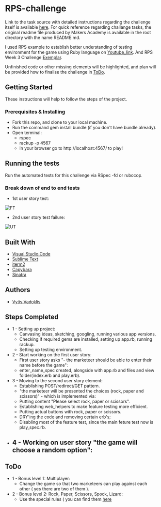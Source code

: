# RPS-challenge

Link to the task source with detailed instructions regarding the challenge itself is available [here](https://github.com/makersacademy/rps-challenge). For quick reference regarding challange tasks, the original readme file produced by Makers Academy is available in the root directory with the name README.md.

I used RPS example to establish better understanding of testing environment for the game using Ruby language on [Youtube_link](https://www.youtube.com/watch?v=ovwjH64ZGOs&t=670s&list=LLVfF8s5P2mxj3OYyaW6x2rg&index=1). And RPS Week 3 Challenge [Exemplar](https://youtu.be/GoHKmartBYo). 

Unfinished code or other missing elements will be highlighted, and plan will be provided how to finalise the challenge in [ToDo](#todo).

## Getting Started

These instructions will help to follow the steps of the project.

### Prerequisites & Installing

- Fork this repo, and clone to your local machine.
- Run the command gem install bundle (if you don't have bundle already).
- Open terminal:
	- rspec
	- rackup -p 4567
	- In your browser go to http://localhost:4567/ to play!

## Running the tests

Run the automated tests for this challenge via RSpec -fd or rubocop.

### Break down of end to end tests

- 1st user story test:

![FT]()

- 2nd user story test failure:

![UT]()


## Built With  

* [Visual Studio Code](https://code.visualstudio.com/)
* [Sublime Text](https://www.sublimetext.com/)
* [iterm2](https://www.iterm2.com/)
* [Capybara](https://capybaraworkout.herokuapp.com/)
* [Sinatra](http://sinatrarb.com/)

## Authors

* [Vytis Vadoklis](https://github.com/VytisVA)

## Steps Completed

- 1 - Setting up project:
	- Canvasing ideas, sketching, googling, running various app versions.
	- Checking if required gems are installed, setting up app.rb, running rackup.
	- Setting up testing environment.
- 2 - Start working on the first user story:
	- First user story asks "- the marketeer should be able to enter their name before the game":
	- enter_name_spec created, alongside with app.rb and files and view folder(index.erb and play.erb).
- 3 - Moving to the second user story element:
	- Establishing POST/redirect/GET pattern.
	- "the marketeer will be presented the choices (rock, paper and scissors)" - which is implemented via:
	- Putting content "Please select rock, paper or scissors".
	- Establishing web_helpers to make feature testing more efficient.
	- Putting actual buttons with rock, paper or scissors.
	- DRY'ing the code and removing certain erb's; 
	- Disabling most of the feature test, since the main feture test now is play_spec.rb.
- 4 - Working on user story "the game will choose a random option":
	- 	  	

 

## ToDo

- 1 - Bonus level 1: Multiplayer:
	- Change the game so that two marketeers can play against each other ( yes there are two of them ).
- 2 - Bonus level 2: Rock, Paper, Scissors, Spock, Lizard:
	- Use the special rules ( you can find them [here](http://en.wikipedia.org/wiki/Rock-paper-scissors-lizard-Spock ) 	